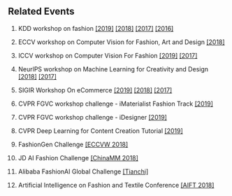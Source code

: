 ## Related Events
1. KDD workshop on fashion [[2019]](https://kddfashion2019.mybluemix.net/) [[2018]](https://kddfashion2018.mybluemix.net/) [[2017]](https://kddfashion2017.mybluemix.net/) [[2016]](http://kddfashion2016.mybluemix.net/)

2. ECCV workshop on Computer Vision for Fashion, Art and Design [[2018]](https://sites.google.com/view/eccvfashion/)

3. ICCV workshop on Computer Vision For Fashion [[2019]](https://sites.google.com/view/cvcreative/home) [[2017]](https://sites.google.com/zalando.de/cvf-iccv2017/home?authuser=0)

4. NeurlPS workshop on Machine Learning for Creativity and Design [[2018]](https://nips2018creativity.github.io/) [[2017]](https://nips2017creativity.github.io/)

5. SIGIR Workshop On eCommerce [[2019]](https://sigir-ecom.github.io/index.html) [[2018]](https://sigir-ecom.github.io/ecom2018/index.html) [[2017]](http://sigir-ecom.weebly.com/) 

6. CVPR FGVC workshop challenge - iMaterialist Fashion Track [[2019]](https://sites.google.com/view/fgvc6/competitions/imat-fashion-2019)

7. CVPR FGVC workshop challenge - iDesigner [[2019]](https://sites.google.com/view/fgvc6/competitions/idesigner-2019)

8. CVPR Deep Learning for Content Creation Tutorial [[2019]](https://nvlabs.github.io/dl-for-content-creation/)

9. FashionGen Challenge [[ECCVW 2018]](https://fashion-gen.com/)

10. JD AI Fashion Challenge [[ChinaMM 2018]](https://fashion-challenge.github.io/)

11. Alibaba FashionAI Global Challenge [[Tianchi]](http://fashionai.alibaba.com/)

12. Artificial Intelligence on Fashion and Textile Conference [[AIFT 2018]](https://www.polyu.edu.hk/itc/aift2018/)
